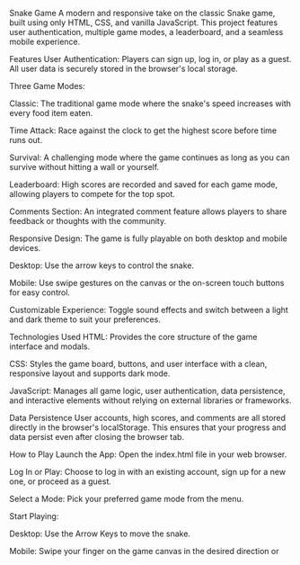 Snake Game
A modern and responsive take on the classic Snake game, built using only HTML, CSS, and vanilla JavaScript. This project features user authentication, multiple game modes, a leaderboard, and a seamless mobile experience.

Features
User Authentication: Players can sign up, log in, or play as a guest. All user data is securely stored in the browser's local storage.

Three Game Modes:

Classic: The traditional game mode where the snake's speed increases with every food item eaten.

Time Attack: Race against the clock to get the highest score before time runs out.

Survival: A challenging mode where the game continues as long as you can survive without hitting a wall or yourself.

Leaderboard: High scores are recorded and saved for each game mode, allowing players to compete for the top spot.

Comments Section: An integrated comment feature allows players to share feedback or thoughts with the community.

Responsive Design: The game is fully playable on both desktop and mobile devices.

Desktop: Use the arrow keys to control the snake.

Mobile: Use swipe gestures on the canvas or the on-screen touch buttons for easy control.

Customizable Experience: Toggle sound effects and switch between a light and dark theme to suit your preferences.

Technologies Used
HTML: Provides the core structure of the game interface and modals.

CSS: Styles the game board, buttons, and user interface with a clean, responsive layout and supports dark mode.

JavaScript: Manages all game logic, user authentication, data persistence, and interactive elements without relying on external libraries or frameworks.

Data Persistence
User accounts, high scores, and comments are all stored directly in the browser's localStorage. This ensures that your progress and data persist even after closing the browser tab.

How to Play
Launch the App: Open the index.html file in your web browser.

Log In or Play: Choose to log in with an existing account, sign up for a new one, or proceed as a guest.

Select a Mode: Pick your preferred game mode from the menu.

Start Playing:

Desktop: Use the Arrow Keys to move the snake.

Mobile: Swipe your finger on the game canvas in the desired direction or
